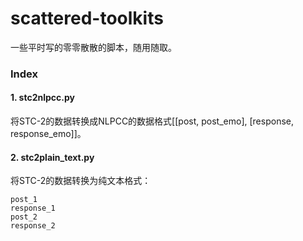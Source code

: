 # scattered-toolkits
一些平时写的零零散散的脚本，随用随取。
### Index
#### 1. stc2nlpcc.py
将STC-2的数据转换成NLPCC的数据格式[[post, post_emo], [response, response_emo]]。
#### 2. stc2plain_text.py
将STC-2的数据转换为纯文本格式：

    post_1
    response_1
    post_2
    response_2
